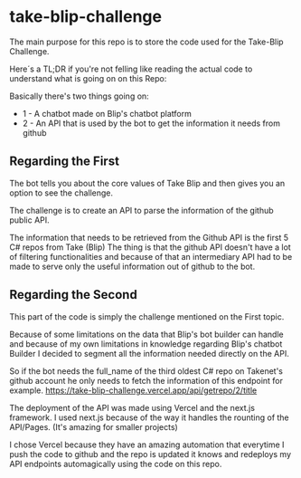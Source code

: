 # take-blip-challenge
The main purpose for this repo is to store the code used for the Take-Blip Challenge.



Here´s a TL;DR if you're not felling like reading the actual code to understand what is going on on this Repo:

Basically there's two things going on:

- 1 - A chatbot made on Blip's chatbot platform
- 2 - An API that is used by the bot to get the information it needs from github

## Regarding the First
The bot tells you about the core values of Take Blip and then gives you an option to see the challenge.

The challenge is to create an API to parse the information of the github public API.

The information that needs to be retrieved from the Github API is the first 5 C# repos from Take (Blip)
The thing is that the github API doesn't have a lot of filtering functionalities and because of that an intermediary API had to be made to serve only the useful information out of github to the bot.

## Regarding the Second
This part of the code is simply the challenge mentioned on the First topic.

Because of some limitations on the data that Blip's bot builder can handle and because of my own limitations in knowledge regarding Blip's chatbot Builder I decided to segment all the information needed directly on the API.

So if the bot needs the full_name of the third oldest C# repo on Takenet's github account he only needs to fetch the information of this endpoint for example. https://take-blip-challenge.vercel.app/api/getrepo/2/title

The deployment of the API was made using Vercel and the next.js framework.
I used next.js because of the way it handles the rounting of the API/Pages. (It's amazing for smaller projects)

I chose Vercel because they have an amazing automation that everytime I push the code to github and the repo is updated it knows and redeploys my API endpoints automagically using the code on this repo.
